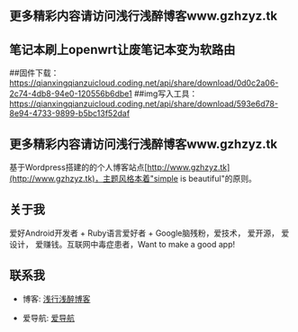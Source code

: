 ## 更多精彩内容请访问浅行浅醉博客www.gzhzyz.tk

## 笔记本刷上openwrt让废笔记本变为软路由
##固件下载：https://qianxingqianzuicloud.coding.net/api/share/download/0d0c2a06-2c74-4db8-94e0-120556b6dbe1
##img写入工具：https://qianxingqianzuicloud.coding.net/api/share/download/593e6d78-8e94-4733-9899-b5bc13f52daf
 
 
 
 ## 更多精彩内容请访问浅行浅醉博客www.gzhzyz.tk

基于Wordpress搭建的的个人博客站点[http://www.gzhzyz.tk](http://www.gzhzyz.tk)，主题风格本着"simple is beautiful"的原则。

## 关于我

爱好Android开发者 + Ruby语言爱好者 + Google脑残粉，爱技术， 爱开源， 爱设计， 爱赚钱。互联网中毒症患者，Want to make a good app!

## 联系我

* 博客: [浅行浅醉博客](https://www.gzhzyz.tk)

* 爱导航: [爱导航](http://www.idaohang.ml)


